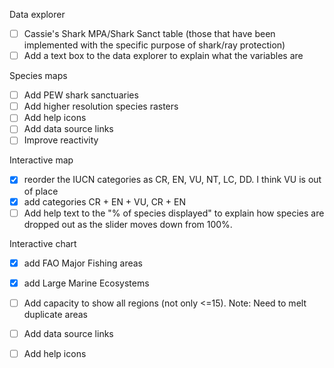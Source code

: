 Data explorer
- [ ] Cassie's Shark MPA/Shark Sanct table (those that have been implemented with the specific purpose of shark/ray protection)
- [ ] Add a text box to the data explorer to explain what the variables are

Species maps
- [ ] Add PEW shark sanctuaries
- [ ] Add higher resolution species rasters
- [ ] Add help icons
- [ ] Add data source links
- [ ] Improve reactivity

Interactive map
- [X] reorder the IUCN categories as CR, EN, VU, NT, LC, DD. I think VU is out of place
- [X] add categories CR + EN + VU, CR + EN 
- [ ] Add help  text to the "% of species displayed" to explain how species are dropped out as the slider moves down from 100%. 

Interactive chart
- [X] add FAO Major Fishing areas
- [X] add Large Marine Ecosystems
- [ ] Add capacity to show all regions (not only <=15). Note: Need to melt duplicate areas
- [ ] Add data source links
- [ ] Add help icons


